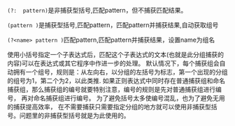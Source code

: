 `(?:  pattern)`是非捕获型括号,匹配pattern，但不捕获匹配结果。

`(pattern )`是捕获型括号,匹配pattern，匹配pattern并捕获结果,自动获取组号

`(?<name> pattern )`匹配pattern,匹配pattern并捕获结果，设置name为组名 


使用小括号指定一个子表达式后，匹配这个子表达式的文本(也就是此分组捕获的内容)可以在表达式或其它程序中作进一步的处理。
默认情况下，每个捕获组会自动拥有一个组号，规则是：从左向右，以分组的左括号为标志，第一个出现的分组的组号为1，第二个为2，以此类推. 
如果正则表达式中同时存在普通捕获组和命名捕获组，那么捕获组的编号就要特别注意，编号的规则是先对普通捕获组进行编号，
再对命名捕获组进行编号。 为了避免括号太多使编号混乱，也为了避免无用的捕获提高效率，
在不需要捕获只需要指定分组的地方就可以使用非捕获型括号。问题里的非捕获型括号就是为此使用的。

